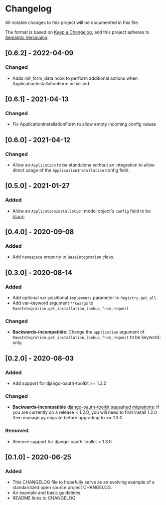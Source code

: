 # Changelog
All notable changes to this project will be documented in this file.

The format is based on [Keep a Changelog](https://keepachangelog.com/en/1.0.0/),
and this project adheres to [Semantic Versioning](https://semver.org/spec/v2.0.0.html).
## [0.6.2] - 2022-04-09
### Changed
- Adds init_form_data hook to perform additional actions when ApplicationInstallationForm initialised.

## [0.6.1] - 2021-04-13
### Changed
- Fix ApplicationInstallationForm to allow empty incoming config values

## [0.6.0] - 2021-04-12
### Changed
- Allow an `Application` to be standalone without an integration to allow direct usage of the `ApplicationInstallation` config field.

## [0.5.0] - 2021-01-27
### Added
- Allow an `ApplicationInstallation` model object's `config` field to be [`blank`](https://docs.djangoproject.com/en/3.0/ref/models/fields/#blank).

## [0.4.0] - 2020-09-08
### Added
- Add `namespace` property to `BaseIntegration` class.

## [0.3.0] - 2020-08-14
### Added
- Add optional var-positional `implements` parameter to `Registry.get_all`.
- Add var-keyword argument `**kwargs` to `BaseIntegration.get_installation_lookup_from_request`

### Changed
- **Backwards-incompatible**: Change the `application` argument of `BaseIntegration.get_installation_lookup_from_request` to be keyword-only.


## [0.2.0] - 2020-08-03
### Added
- Add support for django-oauth-toolkit >= 1.3.0

### Changed
- **Backwards-incompatible** [django-oauth-toolkit squashed migrations](
https://github.com/jazzband/django-oauth-toolkit/blob/master/CHANGELOG.md#130-2020-03-02): If you are currently on a
release < 1.2.0, you will need to first install 1.2.0 then manage.py migrate before upgrading to >= 1.3.0.

### Removed
- Remove support for django-oauth-toolkit < 1.3.0


## [0.1.0] - 2020-06-25
### Added
- This CHANGELOG file to hopefully serve as an evolving example of a
  standardized open source project CHANGELOG.
- An example and basic guidelines.
- README links to CHANGELOG.
